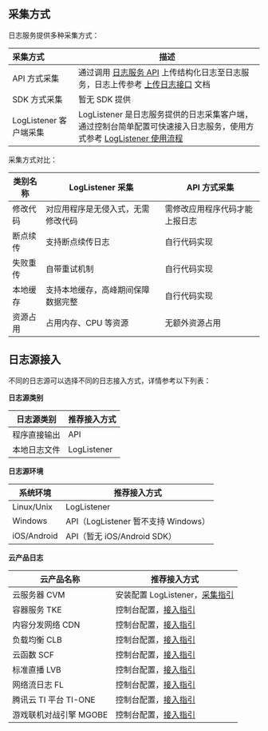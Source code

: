 ## 采集方式

日志服务提供多种采集方式：

| 采集方式               | 描述                                                         |
| :--------------------- | ------------------------------------------------------------ |
| API 方式采集           | 通过调用 [日志服务 API](https://cloud.tencent.com/document/product/614/12445) 上传结构化日志至日志服务，日志上传参考 [上传日志接口](https://cloud.tencent.com/document/product/614/16873) 文档 |
| SDK 方式采集           | 暂无 SDK 提供                                                |
| LogListener 客户端采集 | LogListener 是日志服务提供的日志采集客户端，通过控制台简单配置可快速接入日志服务，使用方式参考 [LogListener 使用流程](https://cloud.tencent.com/document/product/614/33495) |

采集方式对比：

| 类别名称 | LogListener 采集                   | API 方式采集                   |
| -------- | ---------------------------------- | ------------------------------ |
| 修改代码 | 对应用程序是无侵入式，无需修改代码 | 需修改应用程序代码才能上报日志 |
| 断点续传 | 支持断点续传日志                   | 自行代码实现                   |
| 失败重传 | 自带重试机制                       | 自行代码实现                   |
| 本地缓存 | 支持本地缓存，高峰期间保障数据完整 | 自行代码实现                   |
| 资源占用 | 占用内存、CPU 等资源               | 无额外资源占用                 |

## 日志源接入

不同的日志源可以选择不同的日志接入方式，详情参考以下列表：

**日志源类别**

| 日志源类别   | 推荐接入方式 |
| ------------ | ------------ |
| 程序直接输出 | API          |
| 本地日志文件 | LogListener  |

**日志源环境**

| 系统环境    | 推荐接入方式                        |
| ----------- | ----------------------------------- |
| Linux/Unix  | LogListener                         |
| Windows     | API（LogListener 暂不支持 Windows） |
| iOS/Android | API（暂无 iOS/Android SDK）         |

**云产品日志**

| 云产品名称               | 推荐接入方式                                                 |
| ------------------------ | ------------------------------------------------------------ |
| 云服务器 CVM             | 安装配置 LogListener，[采集指引](https://cloud.tencent.com/document/product/614/17414) |
| 容器服务 TKE             | 控制台配置，[接入指引](https://cloud.tencent.com/document/product/457/36771) |
| 内容分发网络 CDN          | 控制台配置，[接入指引](https://cloud.tencent.com/document/product/228/42137) |
| 负载均衡 CLB              | 控制台配置，[接入指引](https://cloud.tencent.com/document/product/214/41379) |
| 云函数 SCF               | 控制台配置，[接入指引](https://cloud.tencent.com/document/product/583/39536) |
| 标准直播 LVB             | 控制台配置，[接入指引](https://cloud.tencent.com/document/product/267/33996) |
| 网络流日志 FL            | 控制台配置，[接入指引](https://cloud.tencent.com/document/product/682/18966) |
| 腾讯云 TI 平台 TI-ONE | 控制台配置，[接入指引](https://cloud.tencent.com/document/product/851/44453) |
| 游戏联机对战引擎 MGOBE    | 控制台配置，[接入指引](https://cloud.tencent.com/document/product/1038/44530) |

